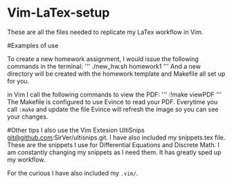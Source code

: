 # Vim-LaTex-setup
These are all the files needed to replicate my LaTex workflow in Vim.

#Examples of use
  
  To create a new homework assignment, I would issue the following commands in the terminal:
  '''
  ./new_hw.sh homework1
  '''
  And a new directory will be created with the homework template and Makefile all set up for you.
  
  in Vim I call the following commands to view the PDF:
  '''
  :!make viewPDF
  '''
  The Makefile is configured to use Evince to read your PDF. Everytime you call `:make` and update the file Evince will refresh the image so you can see your changes.
  
#Other tips
  I also use the Vim Extesion UltiSnips git@github.com:SirVer/ultisnips.git.
  I have also included my snippets.tex file. These are the snippets I use for Differential Equations and Discrete Math. I am constantly changing my snippets as I need them. It has greatly sped up my workflow.
  
  For the curious I have also included my `.vim/`.
